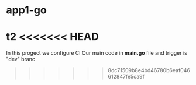 # app1-go
t2
<<<<<<< HEAD
=======
In this progect we configure CI 
Our main code in **main.go** file and trigger is "dev" branc
>>>>>>> 8dc71509b8e4bd46780b6eaf046612847fe5ca9f
